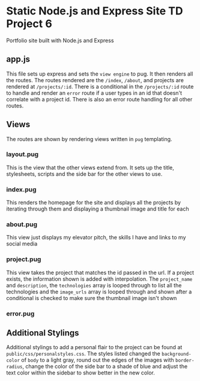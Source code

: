 # Static Node.js and Express Site TD Project 6
 Portfolio site built with Node.js and Express

## app.js
This file sets up express and sets the `view engine` to pug. It then renders all the routes. The routes rendered are the `/index`, `/about`, and projects are rendered at `/projects/:id`. There is a conditional in the `/projects/:id` route to handle and render an `error` route if a user types in an id that doesn't correlate with a project id. There is also an error route handling for all other routes.

## Views
 The routes are shown by rendering views written in `pug` templating.

### layout.pug
This is the view that the other views extend from. It sets up the title, stylesheets, scripts and the side bar for the other views to use.

### index.pug
This renders the homepage for the site and displays all the projects by iterating through them and displaying a thumbnail image and title for each

### about.pug
This view just displays my elevator pitch, the skills I have and links to my social media

### project.pug
This view takes the project that matches the id passed in the url. If a project exists, the information shown is added with interpolation. The `project_name` and `description`, the `technologies` array is looped through to list all the technologies and the `image_urls` array is looped through and shown after a conditional is checked to make sure the thumbnail image isn't shown

### error.pug

## Additional Stylings
Additional stylings to add a  personal flair to the project can be found at `public/css/personalstyles.css`. The styles listed changed the `background-color` of `body` to a light gray, round out the edges of the images with `border-radius`, change the color of the side bar to a shade of blue and adjust the text color within the sidebar to show better in the new color.
